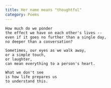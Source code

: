 ```yaml
---
title: Her name means "thoughtful"
category: Poems
---
```


    How much do we ponder
    the effect we have on each other's lives --
    even if it goes no further than a single day,
    no deeper than a conversation?

    Sometimes, our eyes as we walk away,
    or a simple touch,
    or laughter,
    can mean everything to a person's heart.

    What we don't see
    is how life prepares us
    to understand this.


